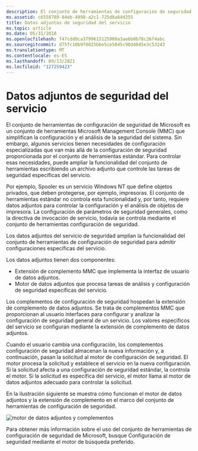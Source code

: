 ```yaml
---
description: El conjunto de herramientas de configuración de seguridad de Microsoft es un conjunto de herramientas Microsoft Management Console (MMC) que simplifican la configuración y el análisis de la seguridad del sistema.
ms.assetid: c6558789-84eb-4998-a2c1-725d8a64d255
title: Datos adjuntos de seguridad del servicio
ms.topic: article
ms.date: 05/31/2018
ms.openlocfilehash: f47cdd0ca3799615125900a3ae6b0b78c26f4abc
ms.sourcegitcommit: d75fc10b9f0825bbe5ce5045c90d4045e3c53243
ms.translationtype: MT
ms.contentlocale: es-ES
ms.lasthandoff: 09/13/2021
ms.locfileid: "127259423"
---
```

# <a name="service-security-attachments"></a>Datos adjuntos de seguridad del servicio

El conjunto de herramientas de configuración de seguridad de Microsoft es un conjunto de herramientas Microsoft Management Console (MMC) que simplifican la configuración y el análisis de la seguridad del sistema. Sin embargo, algunos servicios tienen necesidades de configuración especializadas que van más allá de la configuración de seguridad proporcionada por el conjunto de herramientas estándar. Para controlar esas necesidades, puede ampliar la funcionalidad del conjunto de herramientas escribiendo un archivo adjunto que controle las tareas de seguridad específicas del servicio.

Por ejemplo, Spooler es un servicio Windows NT que define objetos privados, que deben protegerse, por ejemplo, impresoras. El conjunto de herramientas estándar no controla esta funcionalidad y, por tanto, requiere datos adjuntos para controlar la configuración y el análisis de objetos de impresora. La configuración de parámetros de seguridad generales, como la directiva de invocación de servicio, todavía se controla mediante el conjunto de herramientas configuración de seguridad.

Los datos adjuntos del servicio de seguridad amplían la funcionalidad del conjunto de herramientas de configuración de seguridad para admitir configuraciones específicas del servicio.

Los datos adjuntos tienen dos componentes:

-   Extensión de complemento MMC que implementa la interfaz de usuario de datos adjuntos.
-   Motor de datos adjuntos que procesa tareas de análisis y configuración de seguridad específicas del servicio.

Los complementos de configuración de seguridad hospedan la extensión de complemento de datos adjuntos. Se trata de complementos MMC que proporcionan al usuario interfaces para configurar y analizar la configuración de seguridad general de un servicio. Los valores específicos del servicio se configuran mediante la extensión de complemento de datos adjuntos.

Cuando el usuario cambia una configuración, los complementos configuración de seguridad almacenan la nueva información y, a continuación, pasan la solicitud al motor de configuración de seguridad. El motor procesa la solicitud y establece el servicio en la nueva configuración. Si la solicitud afecta a una configuración de seguridad estándar, la controla el motor. Si la solicitud es específica del servicio, el motor llama al motor de datos adjuntos adecuado para controlar la solicitud.

En la ilustración siguiente se muestra cómo funcionan el motor de datos adjuntos y la extensión de complemento en el marco del conjunto de herramientas de configuración de seguridad.

![motor de datos adjuntos y complementos](images/model1a.png)

Para obtener más información sobre el uso del conjunto de herramientas de configuración de seguridad de Microsoft, busque Configuración de seguridad mediante el motor de búsqueda preferido.

 

 



